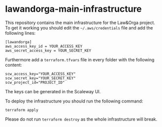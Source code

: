 # lawandorga-main-infrastructure

This repository contains the main infrastructure for the Law&Orga project.
To get it working you should edit the `~/.aws/credentials` file and add the following lines:

```
[lawandorga]
aws_access_key_id = YOUR_ACCESS_KEY
aws_secret_access_key = YOUR_SECRET_KEY
```

Furthermore add a `terraform.tfvars` file in every folder with the following content:
```
scw_access_key="YOUR_ACCESS_KEY"
scw_secret_key="YOUR_SECRET_KEY"
scw_project_id="PROJECT_ID"
```

The keys can be generated in the Scaleway UI.

To deploy the infrastructure you should run the following command:
```
terraform apply
```

Please do not run `terraform destroy` as the whole infrastructure will break. 
